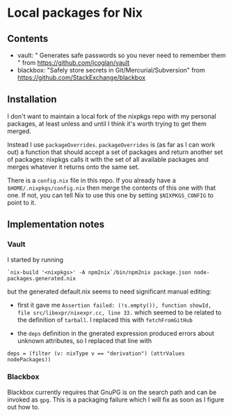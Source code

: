 # Local packages for Nix

## Contents

* vault: " Generates safe passwords so you never need to remember them
" from https://github.com/jcoglan/vault
* blackbox: "Safely store secrets in Git/Mercurial/Subversion" from https://github.com/StackExchange/blackbox

## Installation

I don't want to maintain a local fork of the nixpkgs repo with my
personal packages, at least unless and until I think it's worth trying
to get them merged.

Instead I use `packageOverrides`.  `packageOverrides` is (as far as I
can work out) a function that should accept a set of packages and
return another set of packages: nixpkgs calls it with the set of all
available packages and merges whatever it returns onto the same set.

There is a `config.nix` file in this repo.  If you already have a
`$HOME/.nixpkgs/config.nix` then merge the contents of this one with
that one.  If not, you can tell Nix to use this one by setting
`$NIXPKGS_CONFIG` to point to it.


## Implementation notes

### Vault

I started by running 

```
`nix-build '<nixpkgs>' -A npm2nix`/bin/npm2nix package.json node-packages.generated.nix
```

but the generated default.nix seems to need significant manual editing:

* first it gave me `Assertion failed: (!s.empty()), function showId, file src/libexpr/nixexpr.cc, line 33.` which seemed to be related to the definition of `tarball`.  I replaced this with `fetchFromGitHub`

* the `deps` definition in the gnerated expression produced errors about unknown attributes, so I replaced that line with

```
deps = (filter (v: nixType v == "derivation") (attrValues nodePackages))
```

### Blackbox

Blackbox currently requires that GnuPG is on the search path and can
be invoked as `gpg`.  This is a packaging failure which I will fix as
soon as I figure out how to.
